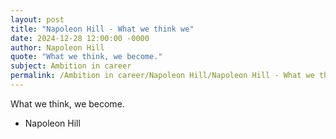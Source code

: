 ```yaml
---
layout: post
title: "Napoleon Hill - What we think we"
date: 2024-12-28 12:00:00 -0000
author: Napoleon Hill
quote: "What we think, we become."
subject: Ambition in career
permalink: /Ambition in career/Napoleon Hill/Napoleon Hill - What we think we
---
```


What we think, we become.

- Napoleon Hill
